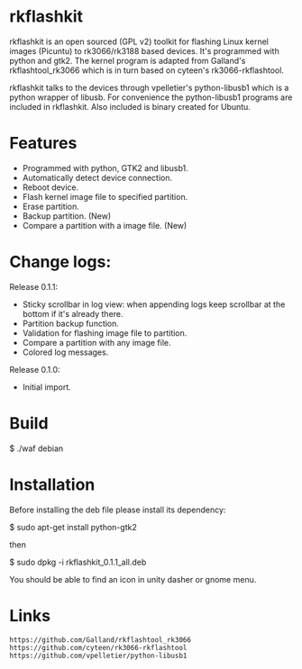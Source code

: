 rkflashkit
===


rkflashkit is an open sourced (GPL v2) toolkit for flashing Linux kernel images (Picuntu) to rk3066/rk3188 based devices. It's programmed with python and gtk2. The kernel program is adapted from Galland's rkflashtool_rk3066 which is in turn based on cyteen's rk3066-rkflashtool.

rkflashkit talks to the devices through vpelletier's python-libusb1 which is a python wrapper of libusb. For convenience the python-libusb1 programs are included in rkflashkit. Also included is binary created for Ubuntu.


Features
========
* Programmed with python, GTK2 and libusb1.
* Automatically detect device connection.
* Reboot device.
* Flash kernel image file to specified partition.
* Erase partition.
* Backup partition. (New)
* Compare a partition with a image file. (New)


Change logs:
============

Release 0.1.1:
* Sticky scrollbar in log view: when appending logs keep scrollbar at the bottom if it's already there.
* Partition backup function.
* Validation for flashing image file to partition.
* Compare a partition with any image file.
* Colored log messages.


Release 0.1.0:
* Initial import.


Build
=====

$ ./waf debian


Installation
============

Before installing the deb file please install its dependency:

$ sudo apt-get install python-gtk2

then

$ sudo dpkg -i rkflashkit_0.1.1_all.deb

You should be able to find an icon in unity dasher or gnome menu.


Links
=====
    https://github.com/Galland/rkflashtool_rk3066
    https://github.com/cyteen/rk3066-rkflashtool
    https://github.com/vpelletier/python-libusb1




